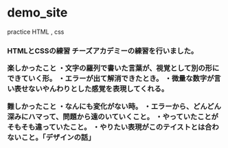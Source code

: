 # demo_site
practice HTML , css


<h3>HTMLとCSSの練習</>
チーズアカデミーの練習を行いました。

楽しかったこと
・文字の羅列で書いた言葉が、視覚として別の形にできていく形。
・エラーが出て解消できたとき。
・微量な数字が言い表せないやんわりとした感覚を表現してくれる。

難しかったこと
・なんにも変化がない時。
・エラーから、どんどん深みにハマって、問題から遠のいていくこと。
・やっていたことがそもそも違っていたこと。
・やりたい表現がこのテイストとは合わないこと。「デザインの話」
